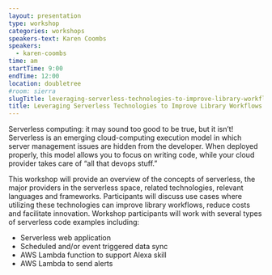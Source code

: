 ```yaml
---
layout: presentation
type: workshop
categories: workshops
speakers-text: Karen Coombs
speakers:
  - karen-coombs
time: am
startTime: 9:00
endTime: 12:00
location: doubletree
#room: sierra
slugTitle: leveraging-serverless-technologies-to-improve-library-workflows
title: Leveraging Serverless Technologies to Improve Library Workflows
---
```


Serverless computing: it may sound too good to be true, but it isn’t! Serverless is an emerging cloud-computing execution model in which server management issues are hidden from the developer. When deployed properly, this model allows you to focus on writing code, while your cloud provider takes care of “all that devops stuff.”

This workshop will provide an overview of the concepts of serverless, the major providers in the serverless space, related technologies, relevant languages and frameworks. Participants will discuss use cases where utilizing these technologies can improve library workflows, reduce costs and facilitate innovation. Workshop participants will work with several types of serverless code examples including:

* Serverless web application
* Scheduled and/or event triggered data sync
* AWS Lambda function to support Alexa skill
* AWS Lambda to send alerts